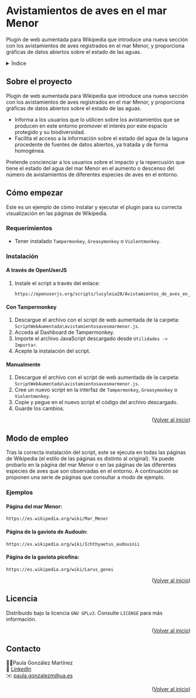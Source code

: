 # Avistamientos de aves en el mar Menor
Plugin de web aumentada para Wikipedia que introduce una nueva sección con los avistamientos de aves registrados en el mar Menor, y proporciona gráficas de datos abiertos sobre el estado de las aguas.

<!-- TABLE OF CONTENTS -->
<details>
  <summary>Índice</summary>
  <ol>
    <li>
      <a href="#about-the-project">Sobre el proyecto</a>
    </li>
    <li>
      <a href="#getting-started">Cómo empezar</a>
      <ul>
        <li><a href="#requirements">Requerimientos</a></li>
        <li><a href="#installation">Instalación</a></li>
      </ul>
    </li>
    <li><a href="#usage">Modo de empleo</a></li>
    <li><a href="#license">Licencia</a></li>
    <li><a href="#contact">Contacto</a></li>
  </ol>
</details>



<!-- ABOUT THE PROJECT -->
## Sobre el proyecto
Plugin de web aumentada para Wikipedia que introduce una nueva sección con los avistamientos de aves registrados en el mar Menor, y proporciona gráficas de datos abiertos sobre el estado de las aguas.
* Informa a los usuarios que lo utilicen sobre los avistamientos que se producen en este entorno promover el interés por este espacio protegido y su biodiversidad.
* Facilita el acceso a la información sobre el estado del agua de la laguna procedente de fuentes de datos abiertos, ya tratada y de forma homogénea.

Pretende concienciar a los usuarios sobre el impacto y la repercusión que tiene el estado del agua del mar Menor en el aumento o descenso del número de avistamientos de diferentes especies de aves en el entorno.

<!-- GETTING STARTED -->
## Cómo empezar

Este es un ejemplo de cómo instalar y ejecutar el plugin para su correcta visualización en las páginas de Wikipedia.

### Requerimientos
* Tener instalado `Tampermonkey`, `Greasymonkey` o `Violentmonkey`.

### Instalación

#### A través de OpenUserJS
1. Instale el script a través del enlace:
   ```
   https://openuserjs.org/scripts/lucyleia28/Avistamientos_de_aves_en_el_mar_Menor
   ```
   
#### Con Tampermonkey
1. Descargue el archivo con el script de web aumentada de la carpeta: `ScriptWebAumentada\avistamientosavesmarmenor.js`.
2. Acceda al Dashboard de Tampermonkey.
3. Importe el archivo JavaScript descargado desde `Utilidades -> Importar`.
4. Acepte la instalación del script.

#### Manualmente
1. Descargue el archivo con el script de web aumentada de la carpeta: `ScriptWebAumentada\avistamientosavesmarmenor.js`.
2. Cree un nuevo script en la interfaz de `Tampermonkey`, `Greasymonkey` o `Violentmonkey`.
3. Copie y pegue en el nuevo script el código del archivo descargado.
4. Guarde los cambios.

<p align="right">(<a href="#top">Volver al inicio</a>)</p>


<!-- USAGE EXAMPLES -->
## Modo de empleo

Tras la correcta instalación del script, este se ejecuta en todas las páginas de Wikipedia (el estilo de las páginas es distinto al original). Ya puede probarlo en la página del mar Menor o en las páginas de las diferentes especies de aves que son observadas en el entorno.
A continuación se proponen una serie de páginas que consultar a modo de ejemplo.

### Ejemplos
#### Página del mar Menor:
```
https://es.wikipedia.org/wiki/Mar_Menor
```
#### Página de la gaviota de Audouin:
```
https://es.wikipedia.org/wiki/Ichthyaetus_audouinii
```
#### Página de la gaviota picofina:
```
https://es.wikipedia.org/wiki/Larus_genei
```

<p align="right">(<a href="#top">Volver al inicio</a>)</p>

<!-- LICENSE -->
## Licencia

Distribuido bajo la licencia `GNU GPLv3`. Consulte `LICENSE` para más información.

<p align="right">(<a href="#top">Volver al inicio</a>)</p>

<!-- CONTACT -->
## Contacto

🙋‍♂️Paula González Martínez \
📱 [LinkedIn](https://www.linkedin.com/in/paulagonzalezmartinez) \
✉️ paula.gonzalezm@ua.es

<p align="right">(<a href="#top">Volver al inicio</a>)</p>
